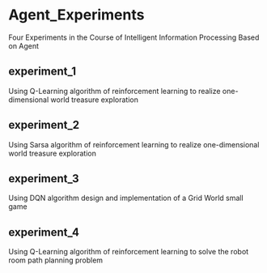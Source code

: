 # Agent_Experiments
Four Experiments in the Course of Intelligent Information Processing Based on Agent

## experiment_1
Using Q-Learning algorithm of reinforcement learning to realize one-dimensional world treasure exploration

## experiment_2
Using Sarsa algorithm of reinforcement learning to realize one-dimensional world treasure exploration

## experiment_3
Using DQN algorithm design and implementation of a Grid World small game

## experiment_4
Using Q-Learning algorithm of reinforcement learning to solve the robot room path planning problem
